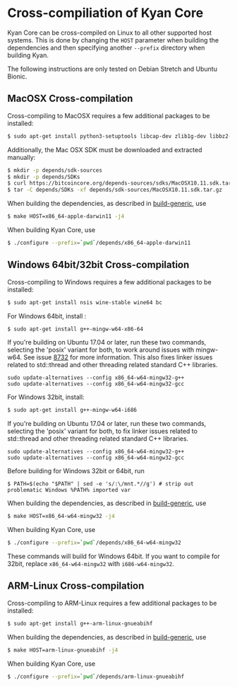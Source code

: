 Cross-compiliation of Kyan Core
===============================

Kyan Core can be cross-compiled on Linux to all other supported host systems. This is done by changing
the `HOST` parameter when building the dependencies and then specifying another `--prefix` directory when building Kyan.

The following instructions are only tested on Debian Stretch and Ubuntu Bionic.

MacOSX Cross-compilation
------------------------
Cross-compiling to MacOSX requires a few additional packages to be installed:

```bash
$ sudo apt-get install python3-setuptools libcap-dev zlib1g-dev libbz2-dev
```

Additionally, the Mac OSX SDK must be downloaded and extracted manually:

```bash
$ mkdir -p depends/sdk-sources
$ mkdir -p depends/SDKs
$ curl https://bitcoincore.org/depends-sources/sdks/MacOSX10.11.sdk.tar.gz -o depends/sdk-sources/MacOSX10.11.sdk.tar.gz
$ tar -C depends/SDKs -xf depends/sdk-sources/MacOSX10.11.sdk.tar.gz
```

When building the dependencies, as described in [build-generic](build-generic.md), use

```bash
$ make HOST=x86_64-apple-darwin11 -j4
```

When building Kyan Core, use

```bash
$ ./configure --prefix=`pwd`/depends/x86_64-apple-darwin11
```

Windows 64bit/32bit Cross-compilation
-------------------------------
Cross-compiling to Windows requires a few additional packages to be installed:

```bash
$ sudo apt-get install nsis wine-stable wine64 bc
```

For Windows 64bit, install :
```bash
$ sudo apt-get install g++-mingw-w64-x86-64
```

If you're building on Ubuntu 17.04 or later, run these two commands, selecting the 'posix' variant for both,
to work around issues with mingw-w64. See issue [8732](https://github.com/bitcoin/bitcoin/issues/8732) for more information.
This also fixes linker issues related to std::thread and other threading related standard C++ libraries.
```
sudo update-alternatives --config x86_64-w64-mingw32-g++
sudo update-alternatives --config x86_64-w64-mingw32-gcc
```

For Windows 32bit, install:
```bash
$ sudo apt-get install g++-mingw-w64-i686
```

If you're building on Ubuntu 17.04 or later, run these two commands, selecting the 'posix' variant for both,
to fix linker issues related to std::thread and other threading related standard C++ libraries.
```
sudo update-alternatives --config x86_64-w64-mingw32-g++
sudo update-alternatives --config x86_64-w64-mingw32-gcc
```

Before building for Windows 32bit or 64bit, run

```
$ PATH=$(echo "$PATH" | sed -e 's/:\/mnt.*//g') # strip out problematic Windows %PATH% imported var
```

When building the dependencies, as described in [build-generic](build-generic.md), use

```bash
$ make HOST=x86_64-w64-mingw32 -j4
```

When building Kyan Core, use

```bash
$ ./configure --prefix=`pwd`/depends/x86_64-w64-mingw32
```

These commands will build for Windows 64bit. If you want to compile for 32bit,
replace `x86_64-w64-mingw32` with `i686-w64-mingw32`.

ARM-Linux Cross-compilation
-------------------
Cross-compiling to ARM-Linux requires a few additional packages to be installed:

```bash
$ sudo apt-get install g++-arm-linux-gnueabihf
```

When building the dependencies, as described in [build-generic](build-generic.md), use

```bash
$ make HOST=arm-linux-gnueabihf -j4
```

When building Kyan Core, use

```bash
$ ./configure --prefix=`pwd`/depends/arm-linux-gnueabihf
```
